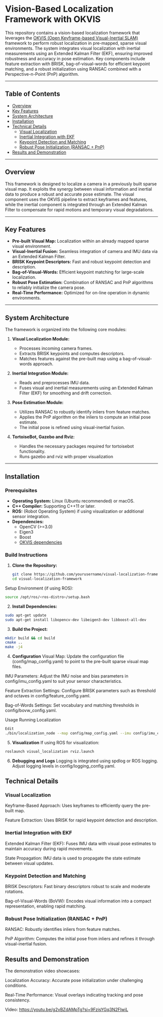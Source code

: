 # Vision-Based Localization Framework with OKVIS

This repository contains a vision-based localization framework that leverages the [OKVIS (Open Keyframe-based Visual-Inertial SLAM)](https://github.com/ethz-asl/okvis) framework to perform robust localization in pre-mapped, sparse visual environments. The system integrates visual localization with inertial measurements using an Extended Kalman Filter (EKF), ensuring improved robustness and accuracy in pose estimation. Key components include feature extraction with BRISK, bag-of-visual-words for efficient keypoint matching, and a robust initialization using RANSAC combined with a Perspective-n-Point (PnP) algorithm.

---

## Table of Contents
- [Overview](#overview)
- [Key Features](#key-features)
- [System Architecture](#system-architecture)
- [Installation](#installation)
- [Technical Details](#technical-details)
  - [Visual Localization](#visual-localization)
  - [Inertial Integration with EKF](#inertial-integration-with-ekf)
  - [Keypoint Detection and Matching](#keypoint-detection-and-matching)
  - [Robust Pose Initialization (RANSAC + PnP)](#robust-pose-initialization-ransac--pnp)
- [Results and Demonstration](#results-and-demonstration)

---

## Overview

This framework is designed to localize a camera in a previously built sparse visual map. It exploits the synergy between visual information and inertial data to produce a robust and accurate pose estimate. The visual component uses the OKVIS pipeline to extract keyframes and features, while the inertial component is integrated through an Extended Kalman Filter to compensate for rapid motions and temporary visual degradations.

---

## Key Features

- **Pre-built Visual Map:** Localization within an already mapped sparse visual environment.
- **Visual-Inertial Fusion:** Seamless integration of camera and IMU data via an Extended Kalman Filter.
- **BRISK Keypoint Descriptors:** Fast and robust keypoint detection and description.
- **Bag-of-Visual-Words:** Efficient keypoint matching for large-scale localization.
- **Robust Pose Estimation:** Combination of RANSAC and PnP algorithms to reliably initialize the camera pose.
- **Real-Time Performance:** Optimized for on-line operation in dynamic environments.

---

## System Architecture

The framework is organized into the following core modules:

1. **Visual Localization Module:**  
   - Processes incoming camera frames.  
   - Extracts BRISK keypoints and computes descriptors.  
   - Matches features against the pre-built map using a bag-of-visual-words approach.  

2. **Inertial Integration Module:**  
   - Reads and preprocesses IMU data.  
   - Fuses visual and inertial measurements using an Extended Kalman Filter (EKF) for smoothing and drift correction.  

3. **Pose Estimation Module:**  
   - Utilizes RANSAC to robustly identify inliers from feature matches.  
   - Applies the PnP algorithm on the inliers to compute an initial pose estimate.  
   - The initial pose is refined using visual-inertial fusion.  

4. **TortoiseBot, Gazebo and Rviz:**  
   - Handles the necessary packages required for tortoisebot functionality.
   - Runs gazebo and rviz with proper visualization

---

## Installation

### Prerequisites
- **Operating System:** Linux (Ubuntu recommended) or macOS.
- **C++ Compiler:** Supporting C++11 or later.
- **ROS:** (Robot Operating System) if using visualization or additional sensor integration.
- **Dependencies:**  
  - OpenCV (>=3.0)  
  - Eigen3  
  - Boost  
  - [OKVIS dependencies](https://github.com/ethz-asl/okvis#dependencies)  

### Build Instructions

1. **Clone the Repository:**
   ```bash
   git clone https://github.com/yourusername/visual-localization-framework.git
   cd visual-localization-framework
Setup Environment (if using ROS):

```bash
source /opt/ros/<ros-distro>/setup.bash
```

2. **Install Dependencies:**

```bash
sudo apt-get update
sudo apt-get install libopencv-dev libeigen3-dev libboost-all-dev
```

3. **Build the Project:**

```bash
mkdir build && cd build
cmake ..
make -j4
```

4. **Configuration**
Visual Map:
Update the configuration file (config/map_config.yaml) to point to the pre-built sparse visual map files.

IMU Parameters:
Adjust the IMU noise and bias parameters in config/imu_config.yaml to suit your sensor characteristics.

Feature Extraction Settings:
Configure BRISK parameters such as threshold and octaves in config/feature_config.yaml.

Bag-of-Words Settings:
Set vocabulary and matching thresholds in config/bovw_config.yaml.

Usage
Running Localization
```bash
Edit
./bin/localization_node --map config/map_config.yaml --imu config/imu_config.yaml --features config/feature_config.yaml --bovw config/bovw_config.yaml
```

5. **Visualization**
If using ROS for visualization:

```bash
roslaunch visual_localization rviz.launch
```

6. **Debugging and Logs**
Logging is integrated using spdlog or ROS logging. Adjust logging levels in config/logging_config.yaml.


## Technical Details

### Visual Localization
Keyframe-Based Approach: Uses keyframes to efficiently query the pre-built map.

Feature Extraction: Uses BRISK for rapid keypoint detection and description.

### Inertial Integration with EKF
Extended Kalman Filter (EKF): Fuses IMU data with visual pose estimates to maintain accuracy during rapid movements.

State Propagation: IMU data is used to propagate the state estimate between visual updates.

### Keypoint Detection and Matching
BRISK Descriptors: Fast binary descriptors robust to scale and moderate rotations.

Bag-of-Visual-Words (BoVW): Encodes visual information into a compact representation, enabling rapid matching.

### Robust Pose Initialization (RANSAC + PnP)
RANSAC: Robustly identifies inliers from feature matches.

PnP Algorithm: Computes the initial pose from inliers and refines it through visual-inertial fusion.

## Results and Demonstration
The demonstration video showcases:

Localization Accuracy: Accurate pose initialization under challenging conditions.

Real-Time Performance: Visual overlays indicating tracking and pose consistency.

Video:
https://youtu.be/g2vBZdAMpTg?si=9FzisYGq3N2FlwiL